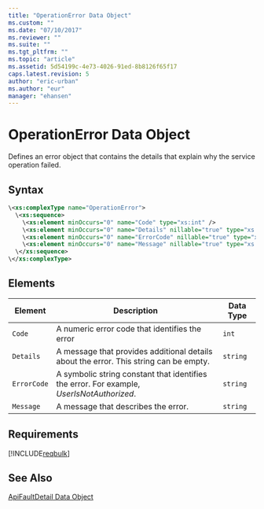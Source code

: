 ```yaml
---
title: "OperationError Data Object"
ms.custom: ""
ms.date: "07/10/2017"
ms.reviewer: ""
ms.suite: ""
ms.tgt_pltfrm: ""
ms.topic: "article"
ms.assetid: 5d54199c-4e73-4026-91ed-8b8126f65f17
caps.latest.revision: 5
author: "eric-urban"
ms.author: "eur"
manager: "ehansen"
---
```

# OperationError Data Object
Defines an error object that contains the details that explain why the service operation failed.

## Syntax

```xml
\<xs:complexType name="OperationError">
  \<xs:sequence>
    \<xs:element minOccurs="0" name="Code" type="xs:int" />
    \<xs:element minOccurs="0" name="Details" nillable="true" type="xs:string" />
    \<xs:element minOccurs="0" name="ErrorCode" nillable="true" type="xs:string" />
    \<xs:element minOccurs="0" name="Message" nillable="true" type="xs:string" />
  \</xs:sequence>
\</xs:complexType>
```

## <a name="Elements"></a>Elements

|Element|Description|Data Type|
|-----------|---------------|-------------|
|`Code`|A numeric error code that identifies the error|`int`|
|`Details`|A message that provides additional details about the error. This string can be empty.|`string`|
|`ErrorCode`|A symbolic string constant that identifies the error. For example, *UserIsNotAuthorized*.|`string`|
|`Message`|A message that describes the error.|`string`|

## Requirements
[!INCLUDE[reqbulk](../bulk-api/includes/reqbulk.md)]
## See Also
[ApiFaultDetail Data Object](../bulk-api/apifaultdetail-data-object.md)

